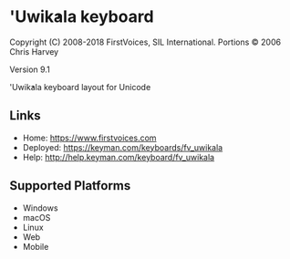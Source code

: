 'Uwik̓ala keyboard
======================

Copyright (C) 2008-2018 FirstVoices, SIL International. Portions © 2006 Chris Harvey

Version 9.1

'Uwik̓ala keyboard layout for Unicode

Links
-----

 * Home:     <https://www.firstvoices.com>
 * Deployed: <https://keyman.com/keyboards/fv_uwikala>
 * Help:     <http://help.keyman.com/keyboard/fv_uwikala>
 
Supported Platforms
-------------------

 * Windows
 * macOS
 * Linux
 * Web
 * Mobile
